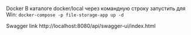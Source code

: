 Docker
В каталоге docker/local через командную строку запустить для Win:
<code>docker-compose -p file-storage-app up -d</code>

Swagger link http://localhost:8080/api/swagger-ui/index.html
